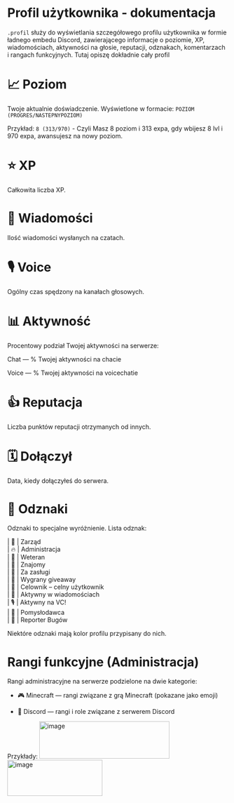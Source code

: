 # Profil użytkownika - dokumentacja

`.profil` służy do wyświetlania szczegółowego profilu użytkownika w formie ładnego embedu Discord, zawierającego informacje o poziomie, XP, wiadomościach, aktywności na głosie, reputacji, odznakach, komentarzach i rangach funkcyjnych. Tutaj opiszę dokładnie cały profil



# 📈 Poziom 
Twoje aktualnie doświadczenie.
Wyświetlone w formacie: `POZIOM (PROGRES/NASTEPNYPOZIOM)`

Przykład: `8 (313/970)` - Czyli Masz 8 poziom i 313 expa, gdy wbijesz 8 lvl i 970 expa, awansujesz na nowy poziom.

# ⭐ XP

Całkowita liczba XP.


# 💬 Wiadomości

Ilość wiadomości wysłanych na czatach.


# 🎙️ Voice

Ogólny czas spędzony na kanałach głosowych.


# 📊 Aktywność

Procentowy podział Twojej aktywności na serwerze:

Chat — % Twojej aktywności na chacie

Voice — %  Twojej aktywności na voicechatie

# 👍 Reputacja

Liczba punktów reputacji otrzymanych od innych.

#  🗓️ Dołączył

Data, kiedy dołączyłeś do serwera.


#  💎 Odznaki

Odznaki to specjalne wyróżnienie.
Lista odznak:

| 👑      | Zarząd                     
| 🔥      | Administracja                    
| 🏅      | Weteran                            
| 🤝      | Znajomy                           
| 🌟      | Za zasługi               
| 🎁      | Wygrany giveaway                    
| 🎯      | Celownik – celny użytkownik          
| 💬      | Aktywny w wiadomościach            
| 🎙️     | Aktywny na VC!                      
| 🧠      | Pomysłodawca                       
| 🐞      | Reporter Bugów                     

Niektóre odznaki mają kolor profilu przypisany do nich.


# Rangi funkcyjne (Administracja)

Rangi administracyjne na serwerze podzielone na dwie kategorie:
- 🎮 Minecraft — rangi związane z grą Minecraft (pokazane jako emoji)

- 💬 Discord — rangi i role związane z serwerem Discord

Przykłady:
<img width="297" height="85" alt="image" src="https://github.com/user-attachments/assets/8eae5d6c-d021-4116-a5b8-cf41623c4d4c" />
<img width="217" height="82" alt="image" src="https://github.com/user-attachments/assets/13ebe82e-bd5a-4fc0-92f4-4a6b29912875" />








